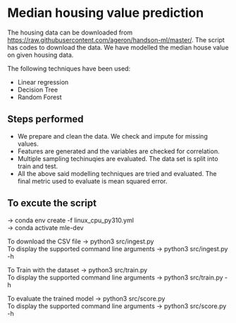 # Median housing value prediction

The housing data can be downloaded from https://raw.githubusercontent.com/ageron/handson-ml/master/. The script has codes to download the data. We have modelled the median house value on given housing data. 

The following techniques have been used: 

 - Linear regression
 - Decision Tree
 - Random Forest

## Steps performed
 - We prepare and clean the data. We check and impute for missing values.
 - Features are generated and the variables are checked for correlation.
 - Multiple sampling techinuqies are evaluated. The data set is split into train and test.
 - All the above said modelling techniques are tried and evaluated. The final metric used to evaluate is mean squared error.

## To excute the script
-> conda env create -f linux_cpu_py310.yml <br>
-> conda activate mle-dev<br>

To download the CSV file
-> python3 src/ingest.py<br>
To display the supported command line arguments
-> python3 src/ingest.py -h<br>

To Train with the dataset
-> python3 src/train.py<br>
To display the supported command line arguments
-> python3 src/train.py -h<br>

To evaluate the trained model
-> python3 src/score.py<br>
To display the supported command line arguments
-> python3 src/score.py -h<br>
